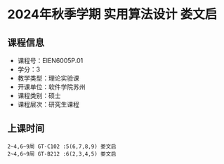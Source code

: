 # 2024年秋季学期 实用算法设计 娄文启






## 课程信息

- 课程号：EIEN6005P.01
- 学分：3
- 教学类型：理论实验课
- 开课单位：软件学院苏州
- 课程类别：硕士
- 课程层次：研究生课程

## 上课时间

```
2~4,6~9周 GT-C102 :5(6,7,8,9) 娄文启
2~4,6~9周 GT-B212 :6(2,3,4,5) 娄文启
```

